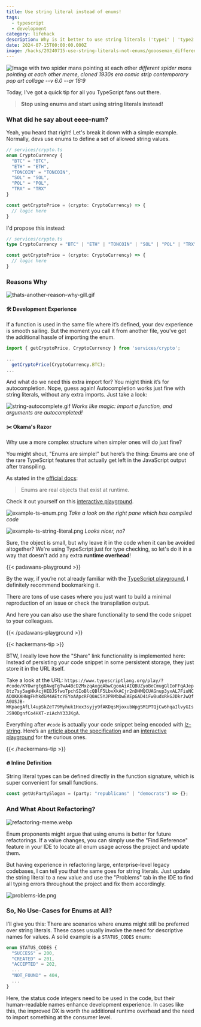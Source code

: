 ```yaml
---
title: Use string literal instead of enums!
tags:
  - typescript
  - development
category: lifehack
description: Why is it better to use string literals ('type1' | 'type2') instead of enums in Typescript?
date: 2024-07-15T00:00:00.000Z
image: /hacks/20240715-use-string-literals-not-enums/goooseman_different_spider_mans_pointing_at_each_other_meme_c_a64242b9-afdb-44b6-82a3-b77df6677d12_1.jpg
---
```

![Image with two spider mans pointing at each other](goooseman_different_spider_mans_pointing_at_each_other_meme_c_a64242b9-afdb-44b6-82a3-b77df6677d12_1.png)
_different spider mans pointing at each other meme, cloned 1930s era comic strip contemporary pop art collage --v 6.0 --ar 16:9_

Today, I've got a quick tip for all you TypeScript fans out there.

> **Stop using enums and start using string literals instead!**

### What did he say about eeee-num?

Yeah, you heard that right! Let's break it down with a simple example. Normally, devs use enums to define a set of allowed string values.

```typescript
// services/crypto.ts
enum CryptoCurrency {
  "BTC" = "BTC",
  "ETH" = "ETH",
  "TONCOIN" = "TONCOIN",
  "SOL" = "SOL",
  "POL" = "POL",
  "TRX" = "TRX"
}

const getCryptoPrice = (crypto: CryptoCurrency) => {
  // logic here
}
```

I'd propose this instead:

```typescript
// services/crypto.ts
type CryptoCurrency = "BTC" | "ETH" | "TONCOIN" | "SOL" | "POL" | "TRX";

const getCryptoPrice = (crypto: CryptoCurrency) => {
  // logic here
}
```

### Reasons Why

![thats-another-reason-why-gill.gif](thats-another-reason-why-gill.gif)

#### 🛠️ Development Experience

If a function is used in the same file where it’s defined, your dev experience is smooth sailing. But the moment you call it from another file, you’ve got the additional hassle of importing the enum.

```typescript
import { getCryptoPrice, CryptoCurrency } from 'services/crypto';

...
  getCryptoPrice(CryptoCurrency.BTC);
...
```

And what do we need this extra import for? You might think it’s for autocompletion. Nope, guess again! Autocompletion works just fine with string literals, without any extra imports. Just take a look:

![string-autocomplete.gif](string-autocomplete.gif)
_Works like magic: import a function, and arguments are autocompleted!_

#### ✂️ Okama's Razor

Why use a more complex structure when simpler ones will do just fine?

You might shout, "Enums are simple!" but here’s the thing: Enums are one of the rare TypeScript features that actually get left in the JavaScript output after transpiling.

As stated in the [official docs](https://www.typescriptlang.org/docs/handbook/enums.html#enums-at-runtime):
> Enums are real objects that exist at runtime.

Check it out yourself on this [interactive playground](https://www.typescriptlang.org/play/?#code/KYOwrgtgBAwgTgTwA4BcD2MxzqAxgqAbwCgooAiAIQBUZyoBeCmugGlIoFFqAJep8tz7sy5agHkAcjHEBJSfwoTpchSIoBlcQBlF5LbvXkACjr2nDHMQCUAGnup3yxAL7FiuNCADOKKAHNgFHhkdGM4AEtcYEYoAApcRFQ0AC5YJPRMbDwEAEpGAD4iFwBudxRkGJDkrJwQfA0USJB-WKpaegAfLl4upSkZeT79Myhuk1Hxx3syjy9fAKDqsMjoxubWpgSM1PTQjCw6hqaIlvyGIsJS90DgnfCo4HXT-ziAchY33JKgA).

![example-ts-enum.png](example-ts-enum.png)
*Take a look on the right pane which has compiled code*

![example-ts-string-literal.png](example-ts-string-literal.png)
*Looks nicer, no?*

Sure, the object is small, but why leave it in the code when it can be avoided altogether? We're using TypeScript just for type checking, so let's do it in a way that doesn't add any extra **runtime overhead**!

{{< padawans-playground >}}

By the way, if you’re not already familiar with the [TypeScript playground](https://www.typescriptlang.org/play/), I definitely recommend bookmarking it.

There are tons of use cases where you just want to build a minimal reproduction of an issue or check the transpilation output.

And here you can also use the share functionality to send the code snippet to your colleagues.

{{< /padawans-playground >}}

{{< hackermans-tip >}}

BTW, I really love how the "Share" link functionality is implemented here: Instead of persisting your code snippet in some persistent storage, they just store it in the URL itself.

Take a look at the URL: `https://www.typescriptlang.org/play/?#code/KYOwrgtgBAwgTgTwA4BcD2MxzqAxgqAbwCgooAiAIQBUZyoBeCmugGlIoFFqAJep8tz7sy5agHkAcjHEBJSfwoTpchSIoBlcQBlF5LbvXkACjr2nDHMQCUAGnup3yxAL7FiuNCADOKKAHNgFHhkdGM4AEtcYEYoAApcRFQ0AC5YJPRMbDwEAEpGAD4iFwBudxRkGJDkrJwQfA0USJB-WKpaegAfLl4upSkZeT79Myhuk1Hxx3syjy9fAKDqsMjoxubWpgSM1PTQjCw6hqaIlvyGIsJS90DgnfCo4HXT-ziAchY33JKgA`.

Everything after `#code` is actually your code snippet being encoded with [lz-string](https://github.com/pieroxy/lz-string). Here’s an [article about the specification](https://glinscott.github.io/lz/index.html) and an [interactive playground](https://pieroxy.net/blog/pages/lz-string/index.html) for the curious ones.

{{< /hackermans-tip >}}

#### 🔥 Inline Definition

String literal types can be defined directly in the function signature, which is super convenient for small functions.

```typescript
const getUsPartySlogan = (party: "republicans" | "democrats") => {};
```

### And What About Refactoring?

![refactoring-meme.webp](refactoring-meme.webp)

Enum proponents might argue that using enums is better for future refactorings. If a value changes, you can simply use the "Find Reference" feature in your IDE to locate all enum usage across the project and update them.

But having experience in refactoring large, enterprise-level legacy codebases, I can tell you that the same goes for string literals. Just update the string literal to a new value and use the "Problems" tab in the IDE to find all typing errors throughout the project and fix them accordingly.

![problems-ide.png](problems-ide.png)

### So, No Use-Cases for Enums at All?

I’ll give you this: There are scenarios where enums might still be preferred over string literals. These cases usually involve the need for descriptive names for values. A solid example is a `STATUS_CODES` enum:

```typescript
enum STATUS_CODES {
  "SUCCESS" = 200,
  "CREATED" = 201,
  "ACCEPTED" = 202,
  ...
  "NOT_FOUND" = 404,
  ...
}
```

Here, the status code integers need to be used in the code, but their human-readable names enhance development experience. In cases like this, the improved DX is worth the additional runtime overhead and the need to import something at the consumer level.
